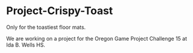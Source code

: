 # Project-Crispy-Toast
Only for the toastiest floor mats.

We are working on a project for the Oregon Game Project Challenge 15 at Ida B. Wells HS.